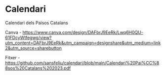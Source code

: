 # Calendari
Calendari dels Països Catalans

Canva - https://www.canva.com/design/DAFbrJ9EeRk/Lwq6H0QU-61FDcyWtfegwg/view?utm_content=DAFbrJ9EeRk&utm_campaign=designshare&utm_medium=link2&utm_source=sharebutton

Fitxer - https://github.com/sansfeliu/calendari/blob/main/Calendari%20Pai%CC%88sos%20Catalans%202023.pdf

